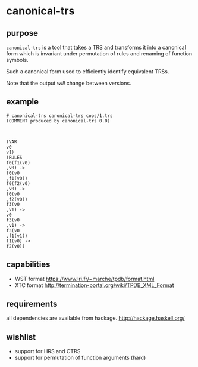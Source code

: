 # canonical-trs

## purpose

`canonical-trs` is a tool that takes a TRS and transforms it into a
canonical form which is invariant under permutation of rules and
renaming of function symbols.

Such a canonical form used to efficiently identify equivalent TRSs.

Note that the output *will* change between versions.

## example

```
# canonical-trs canonical-trs cops/1.trs
(COMMENT produced by canonical-trs 0.0)



(VAR
v0
v1)
(RULES
f0(f1(v0)
,v0) ->
f0(v0
,f1(v0))
f0(f2(v0)
,v0) ->
f0(v0
,f2(v0))
f3(v0
,v1) ->
v0
f3(v0
,v1) ->
f3(v0
,f1(v1))
f1(v0) ->
f2(v0))

```

## capabilities

* WST format https://www.lri.fr/~marche/tpdb/format.html
* XTC format http://termination-portal.org/wiki/TPDB_XML_Format

## requirements

all dependencies are available from hackage. http://hackage.haskell.org/

## wishlist

* support for HRS and CTRS
* support for permutation of function arguments (hard)
